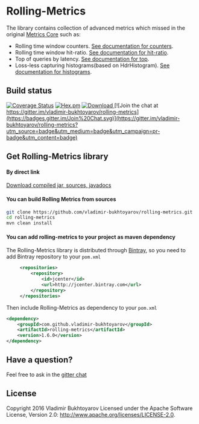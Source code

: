 # Rolling-Metrics
The library contains collection of advanced metrics which missed in the original [Metrics Core](https://dropwizard.github.io/metrics/3.1.0/manual/core/) such as:
* Rolling time window counters. [See documentation for counters](counters.md).
* Rolling time window hit-ratio. [See documentation for hit-ratio](hit-ratio.md).
* Top of queries by latency. [See documentation for top](top.md).
* Loss-less capturing histograms(based on HdrHistogram). [See documentation for histograms](histograms.md).

## Build status
[![Coverage Status](https://coveralls.io/repos/github/vladimir-bukhtoyarov/rolling-metrics/badge.svg?branch=master)](https://coveralls.io/github/vladimir-bukhtoyarov/rolling-metrics?branch=master)
[![Hex.pm](https://img.shields.io/hexpm/l/plug.svg)](http://www.apache.org/licenses/LICENSE-2.0)
[![Download](https://api.bintray.com/packages/vladimir-bukhtoyarov/maven/rolling-metrics/images/download.svg) ](https://bintray.com/vladimir-bukhtoyarov/maven/rolling-metrics/_latestVersion)
[![Join the chat at https://gitter.im/vladimir-bukhtoyarov/rolling-metrics](https://badges.gitter.im/Join%20Chat.svg)](https://gitter.im/vladimir-bukhtoyarov/rolling-metrics?utm_source=badge&utm_medium=badge&utm_campaign=pr-badge&utm_content=badge)

## Get Rolling-Metrics library

#### By direct link
[Download compiled jar, sources, javadocs](https://github.com/vladimir-bukhtoyarov/rolling-metrics/releases/tag/2.0.0)

#### You can build Rolling Metrics from sources

```bash
git clone https://github.com/vladimir-bukhtoyarov/rolling-metrics.git
cd rolling-metrics
mvn clean install
```

#### You can add rolling-metrics to your project as maven dependency

The Rolling-Metrics library is distributed through [Bintray](http://bintray.com/), so you need to add Bintray repository to your `pom.xml`

```xml
     <repositories>
         <repository>
             <id>jcenter</id>
             <url>http://jcenter.bintray.com</url>
         </repository>
     </repositories>
```

Then include Rolling-Metrics as dependency to your `pom.xml`

```xml
<dependency>
    <groupId>com.github.vladimir-bukhtoyarov</groupId>
    <artifactId>rolling-metrics</artifactId>
    <version>1.6.0</version>
</dependency>
```

Have a question?
----------------
Feel free to ask in the [gitter chat](https://gitter.im/vladimir-bukhtoyarov/rolling-metrics)

License
-------
Copyright 2016 Vladimir Bukhtoyarov
Licensed under the Apache Software License, Version 2.0: <http://www.apache.org/licenses/LICENSE-2.0>.